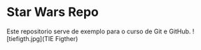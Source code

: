 # Star Wars Repo
Este repositorio serve de exemplo para o curso de Git e GitHub.
![tiefigth.jpg](TIE Figther)